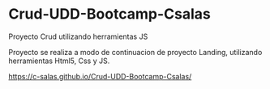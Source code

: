 # Crud-UDD-Bootcamp-Csalas

Proyecto Crud utilizando herramientas JS 

Proyecto se realiza a modo de continuacion de proyecto Landing, utilizando herramientas Html5, Css y JS.



https://c-salas.github.io/Crud-UDD-Bootcamp-Csalas/
